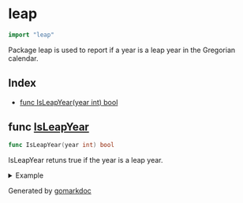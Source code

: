 <!-- Code generated by gomarkdoc. DO NOT EDIT -->

# leap

```go
import "leap"
```

Package leap is used to report if a year is a leap year in the Gregorian calendar\.

## Index

- [func IsLeapYear(year int) bool](<#func-isleapyear>)


## func [IsLeapYear](<https://github.com/vpayno/exercism-workspace/blob/main/go/leap/leap.go#L5>)

```go
func IsLeapYear(year int) bool
```

IsLeapYear retuns true if the year is a leap year\.

<details><summary>Example</summary>
<p>

```go
{
	years := []int{1996, 1997, 1900, 2000}

	for _, year := range years {
		fmt.Printf("%d: %v\n", year, IsLeapYear(year))
	}

}
```

#### Output

```
1996: true
1997: false
1900: false
2000: true
```

</p>
</details>



Generated by [gomarkdoc](<https://github.com/princjef/gomarkdoc>)
